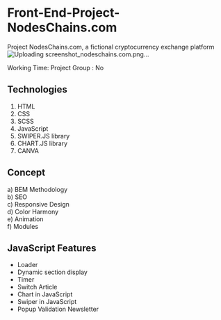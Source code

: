 # Front-End-Project-NodesChains.com
Project NodesChains.com, a fictional cryptocurrency exchange platform
![Uploading screenshot_nodeschains.com.png…]()

Working Time: 
Project Group : No
## Technologies 
1. HTML
2. CSS
3. SCSS
4. JavaScript
5. SWIPER.JS library
6. CHART.JS library
7. CANVA

## Concept 
a) BEM Methodology     
b) SEO    
c) Responsive Design    
d) Color Harmony  
e) Animation  
f) Modules

## JavaScript Features
- Loader
- Dynamic section display
- Timer
- Switch Article
- Chart in JavaScript
- Swiper in JavaScript
- Popup Validation Newsletter

